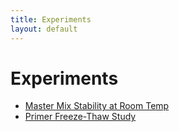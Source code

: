 ```yaml
---
title: Experiments
layout: default
---
```


# Experiments

- [Master Mix Stability at Room Temp](_posts/2025-04-18-master-mix-stability.md)
- [Primer Freeze-Thaw Study](_posts/2025-04-25-primer-stability.md)
